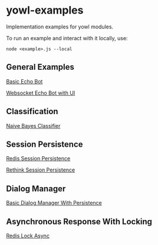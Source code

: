 # yowl-examples

Implementation examples for yowl modules.

To run an example and interact with it locally, use:

```
node <example>.js --local
```

## General Examples

[Basic Echo Bot](examples/echo/bot.js)

[Websocket Echo Bot with UI](examples/web/)

## Classification

[Naive Bayes Classifier](examples/classification/bot.js)

## Session Persistence

[Redis Session Persistence](examples/redis-session/bot.js)

[Rethink Session Persistence](examples/rethink-session/bot.js)

## Dialog Manager

[Basic Dialog Manager With Persistence](examples/dialog/bot.js)

## Asynchronous Response With Locking

[Redis Lock Async](examples/locked-interactions/bot.js)

